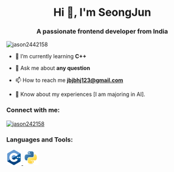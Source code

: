 <h1 align="center">Hi 👋, I'm SeongJun</h1>
<h3 align="center">A passionate frontend developer from India</h3>

<p align="left"> <img src="https://komarev.com/ghpvc/?username=jason2442158&label=Profile%20views&color=0e75b6&style=flat" alt="jason2442158" /> </p>

- 🌱 I’m currently learning **C++**

- 💬 Ask me about **any question**

- 📫 How to reach me **jbjbhj123@gmail.com**

- 📄 Know about my experiences [I am majoring in AI].

<h3 align="left">Connect with me:</h3>
<p align="left">
<a href="https://stackoverflow.com/users/jason242158" target="blank"><img align="center" src="https://raw.githubusercontent.com/rahuldkjain/github-profile-readme-generator/master/src/images/icons/Social/stack-overflow.svg" alt="jason242158" height="30" width="40" /></a>
</p>

<h3 align="left">Languages and Tools:</h3>
<p align="left"> <a href="https://www.w3schools.com/cpp/" target="_blank" rel="noreferrer"> <img src="https://raw.githubusercontent.com/devicons/devicon/master/icons/cplusplus/cplusplus-original.svg" alt="cplusplus" width="40" height="40"/> </a> <a href="https://www.python.org" target="_blank" rel="noreferrer"> <img src="https://raw.githubusercontent.com/devicons/devicon/master/icons/python/python-original.svg" alt="python" width="40" height="40"/> </a> </p>
